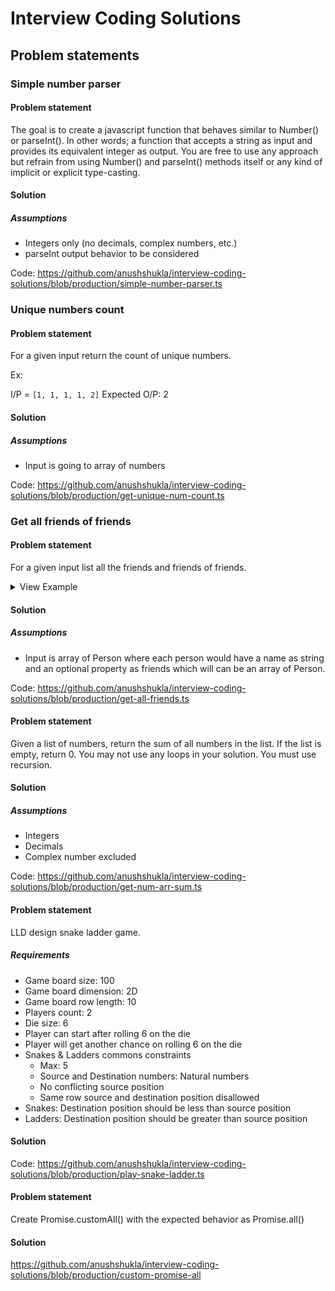 # Interview Coding Solutions

## Problem statements

### Simple number parser

#### Problem statement

The goal is to create a javascript function that behaves similar to Number() or parseInt(). In other words; a function that accepts a string as input and provides its equivalent integer as output. You are free to use any approach but refrain from using Number() and parseInt() methods itself or any kind of implicit or explicit type-casting.

#### Solution

##### Assumptions
- Integers only (no decimals, complex numbers, etc.)
- parseInt output behavior to be considered

Code: https://github.com/anushshukla/interview-coding-solutions/blob/production/simple-number-parser.ts

### Unique numbers count

#### Problem statement

For a given input return the count of unique numbers.

Ex:

I/P = `[1, 1, 1, 1, 2]`
Expected O/P: 2


#### Solution

##### Assumptions
- Input is going to array of numbers

Code: https://github.com/anushshukla/interview-coding-solutions/blob/production/get-unique-num-count.ts

### Get all friends of friends

#### Problem statement

For a given input list all the friends and friends of friends.

<details>
    <summary>View Example</summary>

I/P:
```json
[{"name":"Rahul","friends":[{"name":"Manasi","friends":[{"name":"Madhura","friends":[{"name":"Shubham"}]}]}]},{"name":"Pinky","friends":[{"name":"Anoop","friends":[{"name":"Ram"}]},{"name":"Sham"}]},{"name":"Dinesh","friends":[{"name":"Geeta","friends":[{"name":"Anurag"},{"name":"Vishal","friends":[{"name":"Vaishnavi"}]}]},{"name":"Rupesh","friends":[{"name":"Akshay"}]}]},{"name":"Bittu","friends":[{"name":"Vineet","friends":[{"name":"Pankaj"}]},{"name":"Tony"}]}]
```

O/P:
```json
["Rahul", "Manasi", "Madhura", "Shubham", "Pinky", "Anoop", "Sham", "Ram", "Dinesh", "Geeta", "Rupesh", "Anurag", "Vishal", "Akshay", "Vaishnavi", "Bittu", "Vineet", "Tony", "Pankaj"]
```
</details>

#### Solution

##### Assumptions
- Input is array of Person where each person would have a name as string and an optional property as friends which will can be an array of Person.

Code: https://github.com/anushshukla/interview-coding-solutions/blob/production/get-all-friends.ts

#### Problem statement

Given a list of numbers, return the sum of all numbers in the list. If the list is empty, return 0. You may not use any loops in your solution. You must use recursion.

#### Solution

##### Assumptions
- Integers
- Decimals
- Complex number excluded

Code: https://github.com/anushshukla/interview-coding-solutions/blob/production/get-num-arr-sum.ts

#### Problem statement

LLD design snake ladder game.

##### Requirements

- Game board size: 100
- Game board dimension: 2D
- Game board row length: 10
- Players count: 2
- Die size: 6
- Player can start after rolling 6 on the die
- Player will get another chance on rolling 6 on the die
- Snakes & Ladders commons constraints
    - Max: 5
    - Source and Destination numbers: Natural numbers
    - No conflicting source position
    - Same row source and destination position disallowed
- Snakes: Destination position should be less than source position
- Ladders: Destination position should be greater than source position

#### Solution

Code: https://github.com/anushshukla/interview-coding-solutions/blob/production/play-snake-ladder.ts

#### Problem statement

Create Promise.customAll() with the expected behavior as Promise.all()

#### Solution

https://github.com/anushshukla/interview-coding-solutions/blob/production/custom-promise-all
